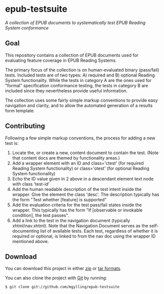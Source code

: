 epub-testsuite
==============

_A collection of EPUB documents to systematically test EPUB Reading System conformance_

## Goal

This repository contains a collection of EPUB documents used for evaluating feature coverage in EPUB Reading Systems.

The primary focus of the collection is on human-evaluated binary (pass/fail) tests. Included tests are of two types: A) required and B) optional Reading System functionality. While the tests in category A are the ones used for "formal" specification conformance testing, the tests in category B are included since they nevertheless provide useful information.

The collection uses some fairly simple markup conventions to provide easy navigation and clarity, and to allow the automated generation of a results form template.

## Contributing

Following a few simple markup conventions, the process for adding a new test is:
       
1. Locate the, or create a new, content document to contain the test. (Note that content docs are themed by functionality areas.)     
2. Add a wrapper element with an ID and class='ctest' (for required Reading System functionality) or class='otest' (for optional Reading System functionality) 
3. Echo the ID value given in 2 above in a descendant element text node with class 'test-id'
4. Add the human readable description of the test intent inside the wrapper. Give the element the class 'desc'. The description typically has the form "Test whether [feature] is supported"
5. Add the evaluation criteria for the test pass/fail states inside the wrapper. This typically has the form "If [observable or invokable condition], the test passes".      
6. Add a link to the test in the navigation document (typically xhtml/nav.xhtml). Note that the Navigation Document serves as the self-documenting list of available tests. Each test, regardless of whether it is required or optional, is linked to from the nav doc using the wrapper ID mentioned above.

## Download

You can download this project in either [zip](https://github.com/mgylling/epub-testsuite/zipball/master) or [tar formats](https://github.com/mgylling/epub-testsuite/tarball/master).

You can also clone the project with [Git](http://git-scm.com) by running:

    $ git clone git://github.com/mgylling/epub-testsuite